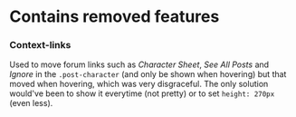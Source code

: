 # Contains removed features

### Context-links

Used to move forum links such as *Character Sheet*, *See All Posts* and *Ignore* in the `.post-character` (and only be shown when hovering) but that moved when hovering, which was very disgraceful.
The only solution would've been to show it everytime (not pretty) or to set `height: 270px` (even less).